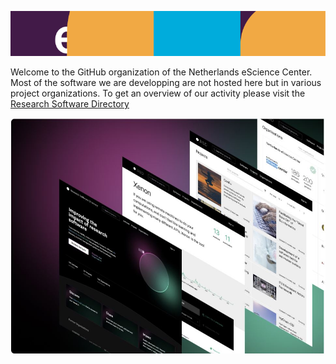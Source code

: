 
![image](./escience.png)

Welcome to the GitHub organization of the Netherlands eScience Center. 
Most of the software we are developping are not hosted here but in various project organizations.
To get an overview of our activity please visit the [Research Software Directory](https://research-software-directory.org/organisations/netherlands-escience-center?tab=software&order=is_featured)

![image](./rsd_picture.JPG)
